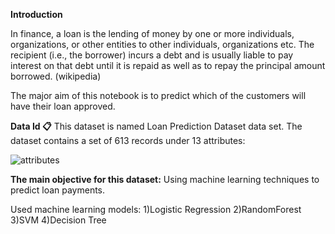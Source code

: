 **Introduction**

In finance, a loan is the lending of money by one or more individuals, organizations, or other entities to other individuals, organizations etc. The recipient (i.e., the borrower) incurs a debt and is usually liable to pay interest on that debt until it is repaid as well as to repay the principal amount borrowed. (wikipedia)

The major aim of this notebook is to predict which of the customers will have their loan approved.


**Data Id 📋**
This dataset is named Loan Prediction Dataset data set. The dataset contains a set of 613 records under 13 attributes:

![attributes](https://github.com/VENKATA-SAI-ADITHYA-AKULA/Loan-Approval-Prediction-Using-Machine-Learning/assets/105164742/10e047cc-a7cf-462d-b664-cccf7dec2659)



**The main objective for this dataset:**
Using machine learning techniques to predict loan payments.

Used machine learning models:
1)Logistic Regression
2)RandomForest
3)SVM
4)Decision Tree

